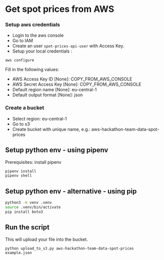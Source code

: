 # Get spot prices from AWS

### Setup aws credentials

* Login to the aws console
* Go to IAM
* Create an user `spot-prices-api-user` with Access Key.
* Setup your local credentials :
```
aws configure
```

Fill in the following values:
* AWS Access Key ID [None]: COPY_FROM_AWS_CONSOLE
* AWS Secret Access Key [None]: COPY_FROM_AWS_CONSOLE
* Default region name [None]: eu-central-1
* Default output format [None]: json


### Create a bucket

* Select region: eu-central-1
* Go to s3
* Create bucket with unique name, e.g.: aws-hackathon-team-data-spot-prices

## Setup python env - using pipenv

Prerequisites: install pipenv

```bash
pipenv install
pipenv shell
```

## Setup python env - alternative - using pip

```bash
python3 -m venv .venv
source .venv/bin/activate
pip install boto3
```

## Run the script

This will upload your file into the bucket.

```
python upload_to_s3.py aws-hackathon-team-data-spot-prices example.json
```

